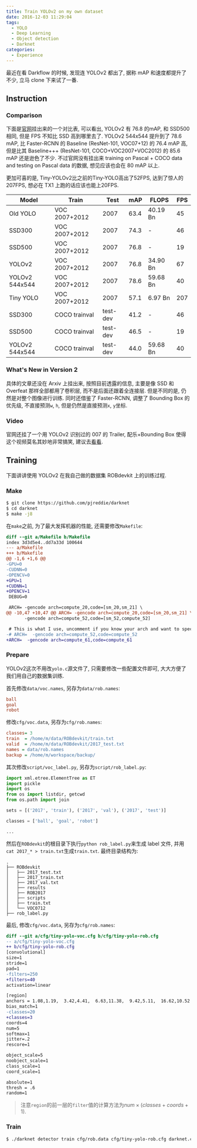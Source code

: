 ```yaml
---
title: Train YOLOv2 on my own dataset
date: 2016-12-03 11:29:04
tags:
  - YOLO
  - Deep Learning
  - Object detection
  - Darknet
categories:
  - Experience
---
```


最近在看 Darkflow 的时候, 发现连 YOLOv2 都出了, 据称 mAP 和速度都提升了不少, 立马 clone 下来试了一番.

<!-- more -->

## Instruction

### Comparison

下面是[官网](http://pjreddie.com/darknet/yolo/)挂出来的一个对比表, 可以看出, YOLOv2 有 76.8 的mAP, 和 SSD500 相同, 但是 FPS 不知比 SSD 高到哪里去了. YOLOv2 544x544 提升到了 78.6 mAP, 比 Faster-RCNN 的 Baseline (ResNet-101, VOC07+12) 的 76.4 mAP 高, 但是比其 Baseline+++ (ResNet-101, COCO+VOC2007+VOC2012) 的 85.6 mAP 还是逊色了不少. 不过官网没有挂出来 training on Pascal + COCO data and testing on Pascal data 的数据, 想见应该也会在 80 mAP 以上.

更加可喜的是, Tiny-YOLOv2比之前的Tiny-YOLO高出了52FPS, 达到了惊人的207FPS, 想必在 TX1 上跑的话应该也能上20FPS.

| Model          | Train         | Test     | mAP  | FLOPS    | FPS  |
| -------------- | ------------- | -------- | ---- | -------- | ---- |
| Old YOLO       | VOC 2007+2012 | 2007     | 63.4 | 40.19 Bn | 45   |
| SSD300         | VOC 2007+2012 | 2007     | 74.3 | -        | 46   |
| SSD500         | VOC 2007+2012 | 2007     | 76.8 | -        | 19   |
| YOLOv2         | VOC 2007+2012 | 2007     | 76.8 | 34.90 Bn | 67   |
| YOLOv2 544x544 | VOC 2007+2012 | 2007     | 78.6 | 59.68 Bn | 40   |
| Tiny YOLO      | VOC 2007+2012 | 2007     | 57.1 | 6.97 Bn  | 207  |
| SSD300         | COCO trainval | test-dev | 41.2 | -        | 46   |
| SSD500         | COCO trainval | test-dev | 46.5 | -        | 19   |
| YOLOv2 544x544 | COCO trainval | test-dev | 44.0 | 59.68 Bn | 40   |

### What's New in Version 2

具体的文章还没在 Arxiv 上挂出来, 按照目前透露的信息, 主要是像 SSD 和 Overfeat 那样全部都用了卷积层, 而不是后面还跟着全连接层. 但是不同的是, 仍然是对整个图像进行训练. 同时还借鉴了 Faster-RCNN, 调整了 Bounding Box 的优先级, 不直接预测`w`, `h`, 但是仍然是直接预测`x`, `y`坐标.

### Video

官网还挂了一个用 YOLOv2 识别过的 007 的 Trailer, 配乐+Bounding Box 使得这个视频莫名其妙地非常搞笑, 建议去[看看](https://youtu.be/VOC3huqHrss).

## Training

下面讲讲使用 YOLOv2 在我自己做的数据集 ROBdevkit 上的训练过程.

### Make

```bash
$ git clone https://github.com/pjreddie/darknet
$ cd darknet
$ make -j8
```

在`make`之前, 为了最大发挥机器的性能, 还需要修改`Makefile`:

```diff
diff --git a/Makefile b/Makefile
index 3d3d5e4..dd7a33d 100644
--- a/Makefile
+++ b/Makefile
@@ -1,6 +1,6 @@
-GPU=0
-CUDNN=0
-OPENCV=0
+GPU=1
+CUDNN=1
+OPENCV=1
 DEBUG=0

 ARCH= -gencode arch=compute_20,code=[sm_20,sm_21] \
@@ -10,47 +10,47 @@ ARCH= -gencode arch=compute_20,code=[sm_20,sm_21] \
       -gencode arch=compute_52,code=[sm_52,compute_52]

 # This is what I use, uncomment if you know your arch and want to specify
-# ARCH=  -gencode arch=compute_52,code=compute_52
+ARCH=  -gencode arch=compute_61,code=compute_61
```

### Prepare

YOLOv2这次不用改`yolo.c`源文件了, 只需要修改一些配置文件即可, 大大方便了我们用自己的数据集训练.

首先修改`data/voc.names`, 另存为`data/rob.names`:

```ini
ball
goal
robot
```

修改`cfg/voc.data`, 另存为`cfg/rob.names`:

```Ini
classes= 3
train  = /home/m/data/ROBdevkit/train.txt
valid  = /home/m/data/ROBdevkit/2017_test.txt
names = data/rob.names
backup = /home/m/workspace/backup/
```

其次修改`script/voc_label.py`, 另存为`script/rob_label.py`:

```python
import xml.etree.ElementTree as ET
import pickle
import os
from os import listdir, getcwd
from os.path import join

sets = [('2017', 'train'), ('2017', 'val'), ('2017', 'test')]

classes = ['ball', 'goal', 'robot']

...
```

然后在`ROBdevkit`的根目录下执行`python rob_label.py`来生成 label 文件, 并用`cat 2017_* > train.txt`生成`train.txt`. 最终目录结构为:

```
.
├── ROBdevkit
│   ├── 2017_test.txt
│   ├── 2017_train.txt
│   ├── 2017_val.txt
│   ├── results
│   ├── ROB2017
│   ├── scripts
│   ├── train.txt
│   └── VOC0712
├── rob_label.py
```

最后, 修改`cfg/voc.data`, 另存为`cfg/rob.names`:

```diff
diff --git a/cfg/tiny-yolo-voc.cfg b/cfg/tiny-yolo-rob.cfg
-- a/cfg/tiny-yolo-voc.cfg
++ b/cfg/tiny-yolo-rob.cfg
[convolutional]
size=1
stride=1
pad=1
-filters=250
+filters=40
activation=linear

[region]
anchors = 1.08,1.19,  3.42,4.41,  6.63,11.38,  9.42,5.11,  16.62,10.52
bias_match=1
-classes=20
+classes=3
coords=4
num=5
softmax=1
jitter=.2
rescore=1

object_scale=5
noobject_scale=1
class_scale=1
coord_scale=1

absolute=1
thresh = .6
random=1
```

> 注意`region`的前一层的`filter`值的计算方法为$num \times (classes+coords+1)$.

### Train

```bash
$ ./darknet detector train cfg/rob.data cfg/tiny-yolo-rob.cfg darknet.conv.weights
```

